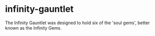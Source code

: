 # infinity-gauntlet
The Infinity Gauntlet was designed to hold six of the 'soul gems', better known as the Infinity Gems.
